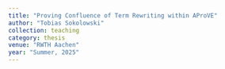 ```yaml
---
title: "Proving Confluence of Term Rewriting within AProVE"
author: "Tobias Sokolowski"
collection: teaching
category: thesis
venue: "RWTH Aachen"
year: "Summer, 2025"
---
```

